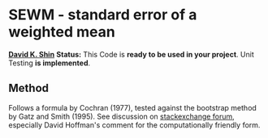 # SEWM - standard error of a weighted mean
**[David K. Shin](https://github.com/spicydonkey)**
**Status:** This Code is **ready to be used in your project**. Unit Testing **is implemented**.

## Method
Follows a formula by Cochran (1977), tested against the bootstrap method by Gatz and Smith (1995).
See discussion on [stackexchange forum](https://stats.stackexchange.com/questions/25895/computing-standard-error-in-weighted-mean-estimation), especially David Hoffman's comment for the computationally friendly form.
